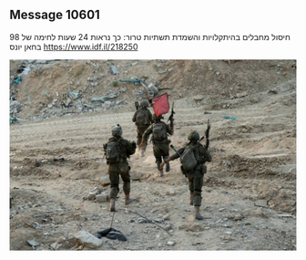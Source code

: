 ## Message 10601

חיסול מחבלים בהיתקלויות והשמדת תשתיות טרור:
כך נראות 24 שעות לחימה של 98 בחאן יונס
https://www.idf.il/218250

![Photo](10601/10601_photo.jpg)
